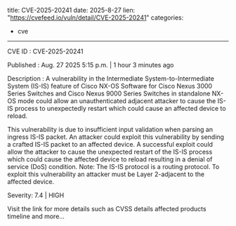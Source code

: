  
title: CVE-2025-20241
date: 2025-8-27
lien: "https://cvefeed.io/vuln/detail/CVE-2025-20241"
categories:
  - cve
---

CVE ID : CVE-2025-20241

Published :  Aug. 27
2025
5:15 p.m. | 1 hour
3 minutes ago

Description : A vulnerability in the Intermediate System-to-Intermediate System (IS-IS) feature of Cisco NX-OS Software for Cisco Nexus 3000 Series Switches and Cisco Nexus 9000 Series Switches in standalone NX-OS mode could allow an unauthenticated
adjacent attacker to cause the IS-IS process to unexpectedly restart
which could cause an affected device to reload.

This vulnerability is due to insufficient input validation when parsing an ingress IS-IS packet. An attacker could exploit this vulnerability by sending a crafted IS-IS packet to an affected device. A successful exploit could allow the attacker to cause the unexpected restart of the IS-IS process
which could cause the affected device to reload
resulting in a denial of service (DoS) condition.
Note: The IS-IS protocol is a routing protocol. To exploit this vulnerability
an attacker must be Layer 2-adjacent to the affected device.

Severity: 7.4 | HIGH

Visit the link for more details
such as CVSS details
affected products
timeline
and more...
